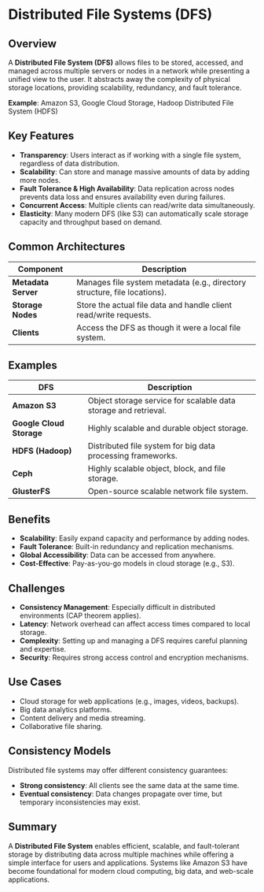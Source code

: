 # Distributed File Systems (DFS)

## Overview

A **Distributed File System (DFS)** allows files to be stored, accessed, and managed across multiple servers or nodes in a network while presenting a unified view to the user. It abstracts away the complexity of physical storage locations, providing scalability, redundancy, and fault tolerance.

**Example**: Amazon S3, Google Cloud Storage, Hadoop Distributed File System (HDFS)

## Key Features

- **Transparency**: Users interact as if working with a single file system, regardless of data distribution.
- **Scalability**: Can store and manage massive amounts of data by adding more nodes.
- **Fault Tolerance & High Availability**: Data replication across nodes prevents data loss and ensures availability even during failures.
- **Concurrent Access**: Multiple clients can read/write data simultaneously.
- **Elasticity**: Many modern DFS (like S3) can automatically scale storage capacity and throughput based on demand.

## Common Architectures

| Component           | Description                                                               |
| ------------------- | ------------------------------------------------------------------------- |
| **Metadata Server** | Manages file system metadata (e.g., directory structure, file locations). |
| **Storage Nodes**   | Store the actual file data and handle client read/write requests.         |
| **Clients**         | Access the DFS as though it were a local file system.                     |

## Examples

| DFS                      | Description                                                     |
| ------------------------ | --------------------------------------------------------------- |
| **Amazon S3**            | Object storage service for scalable data storage and retrieval. |
| **Google Cloud Storage** | Highly scalable and durable object storage.                     |
| **HDFS (Hadoop)**        | Distributed file system for big data processing frameworks.     |
| **Ceph**                 | Highly scalable object, block, and file storage.                |
| **GlusterFS**            | Open-source scalable network file system.                       |

## Benefits

- **Scalability**: Easily expand capacity and performance by adding nodes.
- **Fault Tolerance**: Built-in redundancy and replication mechanisms.
- **Global Accessibility**: Data can be accessed from anywhere.
- **Cost-Effective**: Pay-as-you-go models in cloud storage (e.g., S3).

## Challenges

- **Consistency Management**: Especially difficult in distributed environments (CAP theorem applies).
- **Latency**: Network overhead can affect access times compared to local storage.
- **Complexity**: Setting up and managing a DFS requires careful planning and expertise.
- **Security**: Requires strong access control and encryption mechanisms.

## Use Cases

- Cloud storage for web applications (e.g., images, videos, backups).
- Big data analytics platforms.
- Content delivery and media streaming.
- Collaborative file sharing.

## Consistency Models

Distributed file systems may offer different consistency guarantees:

- **Strong consistency**: All clients see the same data at the same time.
- **Eventual consistency**: Data changes propagate over time, but temporary inconsistencies may exist.

## Summary

A **Distributed File System** enables efficient, scalable, and fault-tolerant storage by distributing data across multiple machines while offering a simple interface for users and applications. Systems like Amazon S3 have become foundational for modern cloud computing, big data, and web-scale applications.
